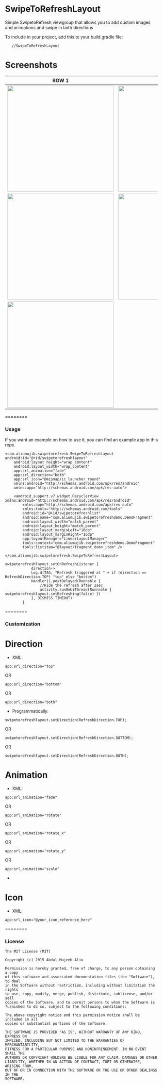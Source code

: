 SwipeToRefreshLayout 
================

Simple SwipetoRefresh viewgroup that allows you to add custom images and animations and swipe in both directions

To include in your project, add this to your build.gradle file:
```
   //SwipeToRefreshLayout

   ```

  

# Screenshots

|       ROW 1  |        ROW 2    |   
| ------------- |:-------------:| 
| <img src="gifs/fade.gif" width="350"/>    | <img src="gifs/rotate.gif" width="350"/>  |
| <img src="gifs/rotate_x.gif" width="350"/>  | <img src="gifs/fade.gif" width="350"/>  | 
| <img src="gifs/scale.gif" width="350"/>  |  |
========

### Usage

If you want an example on how to use it, you can find an example app in this repo.

```
<com.aliumujib.swipetorefresh.SwipeToRefreshLayout android:id="@+id/swipetorefreshlayout"
    android:layout_height="wrap_content"
    android:layout_width="wrap_content"
    app:srl_animation="fade"
    app:srl_direction="both"
    app:srl_icon="@mipmap/ic_launcher_round"
    xmlns:android="http://schemas.android.com/apk/res/android"
    xmlns:app="http://schemas.android.com/apk/res-auto">

    <android.support.v7.widget.RecyclerView xmlns:android="http://schemas.android.com/apk/res/android"
        xmlns:app="http://schemas.android.com/apk/res-auto"
        xmlns:tools="http://schemas.android.com/tools"
        android:id="@+id/swipetorefreshlist"
        android:name="com.aliumujib.swipetorefreshdemo.DemoFragment"
        android:layout_width="match_parent"
        android:layout_height="match_parent"
        android:layout_marginLeft="16dp"
        android:layout_marginRight="16dp"
        app:layoutManager="LinearLayoutManager"
        tools:context="com.aliumujib.swipetorefreshdemo.DemoFragment"
        tools:listitem="@layout/fragment_demo_item" />

</com.aliumujib.swipetorefresh.SwipeToRefreshLayout>
```

```
swipetorefreshlayout.setOnRefreshListener {
            direction->
            Log.d(TAG, "Refresh triggered at " + if (direction == RefreshDirection.TOP) "top" else "bottom")
            Handler().postDelayed(Runnable {
                //Hide the refresh after 2sec
                activity.runOnUiThread(Runnable { swipetorefreshlayout.setRefreshing(false) })
            }, DISMISS_TIMEOUT)
        }
```

========

### Customization

# Direction

* XML:
```
app:srl_direction="top"
```
OR
```
app:srl_direction="bottom"
```
OR
```
app:srl_direction="both"
```

* Programmatically:
```
swipetorefreshlayout.setDirection(RefreshDirection.TOP);
```
OR
```
swipetorefreshlayout.setDirection(RefreshDirection.BOTTOM);
```
OR
```
swipetorefreshlayout.setDirection(RefreshDirection.BOTH);
```

# Animation

* XML:
```
app:srl_animation="fade"
```
OR
```
app:srl_animation="rotate"
```
OR
```
app:srl_animation="rotate_x"
```
OR
```
app:srl_animation="rotate_y"
```
OR
```
app:srl_animation="scale"
```

- 

# Icon
* XML:
```
app:srl_icon="@your_icon_reference_here"
```

========


### License

```
The MIT License (MIT)

Copyright (c) 2015 Abdul-Mujeeb Aliu

Permission is hereby granted, free of charge, to any person obtaining a copy
of this software and associated documentation files (the "Software"), to deal
in the Software without restriction, including without limitation the rights
to use, copy, modify, merge, publish, distribute, sublicense, and/or sell
copies of the Software, and to permit persons to whom the Software is
furnished to do so, subject to the following conditions:

The above copyright notice and this permission notice shall be included in all
copies or substantial portions of the Software.

THE SOFTWARE IS PROVIDED "AS IS", WITHOUT WARRANTY OF ANY KIND, EXPRESS OR
IMPLIED, INCLUDING BUT NOT LIMITED TO THE WARRANTIES OF MERCHANTABILITY,
FITNESS FOR A PARTICULAR PURPOSE AND NONINFRINGEMENT. IN NO EVENT SHALL THE
AUTHORS OR COPYRIGHT HOLDERS BE LIABLE FOR ANY CLAIM, DAMAGES OR OTHER
LIABILITY, WHETHER IN AN ACTION OF CONTRACT, TORT OR OTHERWISE, ARISING FROM,
OUT OF OR IN CONNECTION WITH THE SOFTWARE OR THE USE OR OTHER DEALINGS IN THE
SOFTWARE.
```
